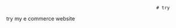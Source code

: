                                                             # try
try my e commerce website
                        
                       
